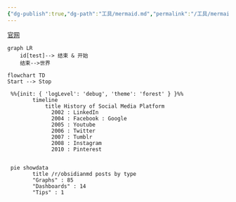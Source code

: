 ```yaml
---
{"dg-publish":true,"dg-path":"工具/mermaid.md","permalink":"/工具/mermaid/","dgPassFrontmatter":true,"noteIcon":"","created":"2024-04-22T22:03:17.417+08:00","updated":"2024-04-26T20:54:10.113+08:00"}
---
```


[官网](https://mermaid.js.org/)



```mermaid  
graph LR
	id[test]--> 结束 & 开始
	结束-->世界
```

```mermaid  
flowchart TD
Start --> Stop

```


```mermaid  
 %%{init: { 'logLevel': 'debug', 'theme': 'forest' } }%%
		timeline
			title History of Social Media Platform
			  2002 : LinkedIn
			  2004 : Facebook : Google
			  2005 : Youtube
			  2006 : Twitter
			  2007 : Tumblr
			  2008 : Instagram
			  2010 : Pinterest
  
```

```mermaid  
 pie showdata
        title /r/obsidianmd posts by type
        "Graphs" : 85
        "Dashboards" : 14
        "Tips" : 1
 
  
```
